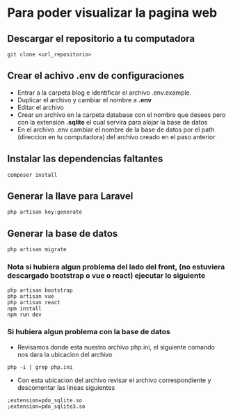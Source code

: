 # Para poder visualizar la pagina web 

## Descargar el repositorio a tu computadora 

````
git clone <url_repositorio>
````
## Crear el achivo .env de configuraciones 
- Entrar a la carpeta blog e identificar el archivo .env.example.
- Duplicar el archivo y cambiar el nombre a **.env**
- Editar el archivo 
- Crear un archivo en la carpeta database con el nombre que desees pero con la extension **.sqlite** el cual servira para alojar la base de datos 
- En el archivo .env cambiar el nombre de la base de datos por el path (direccion en tu computadora) del archivo creado en el paso anterior 
## Instalar las dependencias faltantes 

````
composer install 
````
## Generar la llave para Laravel

````
php artisan key:generate 
````
## Generar la base de datos 

````
php artisan migrate 
````

### Nota si hubiera algun problema del lado del front, (no estuviera descargado bootstrap o vue o react) ejecutar lo siguiente 

````
php artisan bootstrap 
php artisan vue 
php artisan react 
npm install 
npm run dev
````

### Si hubiera algun problema con la base de datos 
- Revisamos donde esta nuestro archivo php.ini, el siguiente comando nos dara la ubicacion del archivo  

````
php -i | grep php.ini
````
- Con esta ubicacion del archivo revisar el archivo correspondiente y descomentar las lineas siguientes 
````
;extension=pdo_sqlite.so
;extension=pdo_sqlite3.so
````
